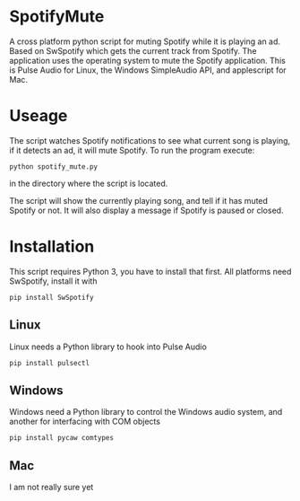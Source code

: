 # SpotifyMute
A cross platform python script for muting Spotify while it is playing an ad. Based on 
SwSpotify which gets the current track from Spotify. The application uses the operating
system to mute the Spotify application. This is Pulse Audio for Linux, the Windows 
SimpleAudio API, and applescript for Mac.

# Useage
The script watches Spotify notifications to see what current song is playing, if it detects an
ad, it will mute Spotify. To run the program execute:
```
python spotify_mute.py
```
in the directory where the script is located.

The script will show the currently playing song, and tell if it has muted Spotify or not. It 
will also display a message if Spotify is paused or closed.

# Installation
This script requires Python 3, you have to install that first.
All platforms need SwSpotify, install it with
```
pip install SwSpotify
```
## Linux
Linux needs a Python library to hook into Pulse Audio
```
pip install pulsectl
```
## Windows
Windows need a Python library to control the Windows audio system, and another for interfacing
with COM objects
```
pip install pycaw comtypes
```
## Mac
I am not really sure yet
